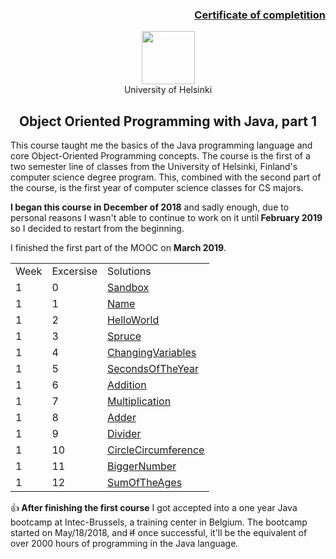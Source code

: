 
[<h3><p align="right">Certificate of completition</h3>](https://github.com/RomuCampu/Java-Bootcamp/blob/master/MOOCfi/mooc-2013-OOProgrammingWithJava-PART1/Certificate/document.pdf)</p>

<p align="center">
    <a href="http://moocfi.github.io/courses/2013/programming-part-2/">
        <img height=85 src="http://moocfi.github.io/img/logo.png">
    </a>
    <br>       University of Helsinki
    <br><h2 align="center">Object Oriented Programming with Java, part 1</h2></p>
</p>

<p>
This course taught me the basics of the Java programming language and core Object-Oriented Programming concepts. The course is the first of a two semester line of classes from the University of Helsinki, Finland's computer science degree program. This, combined with the second part of the course, is the first year of computer science classes for CS majors.
</p>

<p><strong>I began this course in December of 2018</strong> and sadly enough, due to personal reasons I wasn't able to continue to work on it until<strong> February 2019</strong> so I decided to restart from the beginning.</p> I finished the first part of the MOOC on <strong>March 2019</strong>.

<p></p>

 |             |                      |                         |
 |-------------|----------------------|-------------------------|
 |   Week      |      Excersise       |       Solutions         |
 |        1    |          0           | [Sandbox](https://github.com/RomuCampu/MOOC.fi_Part-1/tree/master/mooc-2013-OOProgrammingWithJava-PART1/week1-000.Sandbox) |
 |      1      |                    1 | [Name](https://github.com/RomuCampu/MOOC.fi_Part-1/tree/master/mooc-2013-OOProgrammingWithJava-PART1/week1-001.Name) | 
 |      1      |         2            | [HelloWorld](https://github.com/RomuCampu/MOOC.fi_Part-1/tree/master/mooc-2013-OOProgrammingWithJava-PART1/week1-002.HelloWorld) | 
|      1       |         3            | [Spruce](https://github.com/RomuCampu/MOOC.fi_Part-1/tree/master/mooc-2013-OOProgrammingWithJava-PART1/week1-003.Spruce) | 
|      1       |         4            | [ChangingVariables](https://github.com/RomuCampu/MOOC.fi_Part-1/tree/master/mooc-2013-OOProgrammingWithJava-PART1/week1-004.ChangingVariables) |
|      1       |         5            | [SecondsOfTheYear](https://github.com/RomuCampu/MOOC.fi_Part-1/tree/master/mooc-2013-OOProgrammingWithJava-PART1/week1-005.SecondsOfTheYear) | 
|      1       |         6            | [Addition](https://github.com/RomuCampu/MOOC.fi_Part-1/tree/master/mooc-2013-OOProgrammingWithJava-PART1/week1-006.Addition) | 
|      1       |         7            | [Multiplication](https://github.com/RomuCampu/MOOC.fi_Part-1/tree/master/mooc-2013-OOProgrammingWithJava-PART1/week1-007.Multiplication) | 
|      1       |         8            | [Adder](https://github.com/RomuCampu/MOOC.fi_Part-1/tree/master/mooc-2013-OOProgrammingWithJava-PART1/week1-008.Adder) | 
|      1       |         9            | [Divider](https://github.com/RomuCampu/MOOC.fi_Part-1/tree/master/mooc-2013-OOProgrammingWithJava-PART1/week1-009.Divider) | 
|      1       |         10           | [CircleCircumference](https://github.com/RomuCampu/MOOC.fi_Part-1/tree/master/mooc-2013-OOProgrammingWithJava-PART1/week1-010.CircleCircumference) |
|      1       |         11           | [BiggerNumber](https://github.com/RomuCampu/MOOC.fi_Part-1/tree/master/mooc-2013-OOProgrammingWithJava-PART1/week1-011.BiggerNumber) |
|      1       |         12           | [SumOfTheAges](https://github.com/RomuCampu/MOOC.fi_Part-1/tree/master/mooc-2013-OOProgrammingWithJava-PART1/week1-012.SumOfTheAges) |


 

:+1:<strong> After finishing the first course</strong> I got accepted into a one year Java bootcamp at Intec-Brussels, a training center in Belgium. The bootcamp started on May/18/2018, and ~~if~~ once successful, it'll be the equivalent of over 2000 hours of programming in the Java language.
<p></p>

